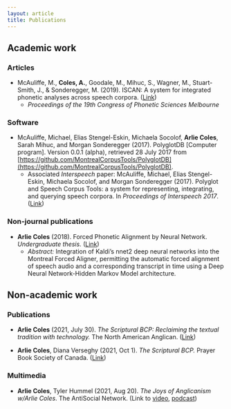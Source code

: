 ```yaml
---
layout: article
title: Publications
---
```


## Academic work

### Articles

* McAuliffe, M., **Coles, A.**, Goodale, M., Mihuc, S., Wagner, M., Stuart-Smith, J., & Sonderegger, M. (2019). ISCAN: A system for integrated phonetic analyses across speech corpora. ([Link](https://eprints.gla.ac.uk/183719/))
  * *Proceedings of the 19th Congress of Phonetic Sciences Melbourne*

### Software

* McAuliffe, Michael, Elias Stengel-Eskin, Michaela Socolof, **Arlie Coles**, Sarah Mihuc, and Morgan Sonderegger (2017). PolyglotDB [Computer program]. Version 0.0.1 (alpha), retrieved 28 July 2017 from [https://github.com/MontrealCorpusTools/PolyglotDB](https://github.com/MontrealCorpusTools/PolyglotDB).
  * Associated *Interspeech* paper: McAuliffe, Michael, Elias Stengel-Eskin, Michaela Socolof, and Morgan Sonderegger (2017). Polyglot and Speech Corpus Tools: a system for representing, integrating, and querying speech corpora. In *Proceedings of Interspeech 2017*. ([Link](https://www.researchgate.net/publication/319185545_Polyglot_and_Speech_Corpus_Tools_A_System_for_Representing_Integrating_and_Querying_Speech_Corpora))
		
### Non-journal publications

* **Arlie Coles** (2018). Forced Phonetic Alignment by Neural Network. *Undergraduate thesis.* ([Link](https://www.cs.mcgill.ca/~acoles/Forced_Phonetic_Alignment_Coles.pdf))
  * *Abstract:* Integration of Kaldi’s nnet2 deep neural networks into the Montreal Forced Aligner, permitting the automatic forced alignment of speech audio and a corresponding transcript in time using a Deep Neural Network-Hidden Markov Model architecture.

## Non-academic work

### Publications

* **Arlie Coles** (2021, July 30). *The Scriptural BCP: Reclaiming the textual tradition with technology.* The North American Anglican. ([Link](https://northamanglican.com/the-scriptural-bcp-reclaiming-the-textual-tradition-with-technology/))

* **Arlie Coles**, Diana Verseghy (2021, Oct 1). *The Scriptural BCP.* Prayer Book Society of Canada. ([Link](https://prayerbook.ca/the-scriptural-bcp/))

### Multimedia

* **Arlie Coles**, Tyler Hummel (2021, Aug 20). *The Joys of Anglicanism w/Arlie Coles*. The AntiSocial Network. (Link to [video](https://www.youtube.com/watch?v=9HzBzljZrD8), [podcast](https://www.buzzsprout.com/1333813/9055248-antisocial-theology-the-joys-of-anglicanism-w-arlie-coles))